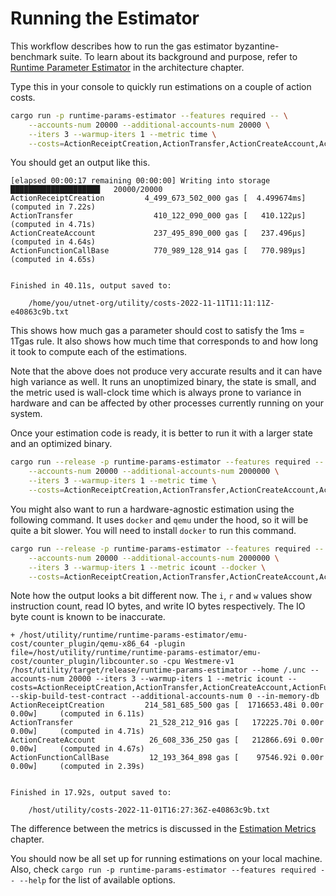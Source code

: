 # Running the Estimator

This workflow describes how to run the gas estimator byzantine-benchmark suite.
To learn about its background and purpose, refer to [Runtime Parameter
Estimator](../../architecture/gas/estimator.md) in the architecture chapter.

Type this in your console to quickly run estimations on a couple of action costs.

```bash
cargo run -p runtime-params-estimator --features required -- \
    --accounts-num 20000 --additional-accounts-num 20000 \
    --iters 3 --warmup-iters 1 --metric time \
    --costs=ActionReceiptCreation,ActionTransfer,ActionCreateAccount,ActionFunctionCallBase
```

You should get an output like this.

```
[elapsed 00:00:17 remaining 00:00:00] Writing into storage ████████████████████   20000/20000  
ActionReceiptCreation         4_499_673_502_000 gas [  4.499674ms]    (computed in 7.22s) 
ActionTransfer                  410_122_090_000 gas [   410.122µs]    (computed in 4.71s) 
ActionCreateAccount             237_495_890_000 gas [   237.496µs]    (computed in 4.64s) 
ActionFunctionCallBase          770_989_128_914 gas [   770.989µs]    (computed in 4.65s) 


Finished in 40.11s, output saved to:

    /home/you/utnet-org/utility/costs-2022-11-11T11:11:11Z-e40863c9b.txt
```

This shows how much gas a parameter should cost to satisfy the 1ms = 1Tgas rule.
It also shows how much time that corresponds to and how long it took to compute
each of the estimations.

Note that the above does not produce very accurate results and it can have high
variance as well. It runs an unoptimized binary, the state is small, and the
metric used is wall-clock time which is always prone to variance in hardware and
can be affected by other processes currently running on your system.

Once your estimation code is ready, it is better to run it with a larger state
and an optimized binary.

```bash
cargo run --release -p runtime-params-estimator --features required -- \
    --accounts-num 20000 --additional-accounts-num 2000000 \
    --iters 3 --warmup-iters 1 --metric time \
    --costs=ActionReceiptCreation,ActionTransfer,ActionCreateAccount,ActionFunctionCallBase
```

You might also want to run a hardware-agnostic estimation using the following
command. It uses `docker` and `qemu` under the hood, so it will be quite a bit
slower. You will need to install `docker` to run this command.

```bash
cargo run --release -p runtime-params-estimator --features required -- \
    --accounts-num 20000 --additional-accounts-num 2000000 \
    --iters 3 --warmup-iters 1 --metric icount --docker \
    --costs=ActionReceiptCreation,ActionTransfer,ActionCreateAccount,ActionFunctionCallBase
```

Note how the output looks a bit different now. The `i`, `r` and `w` values show
instruction count, read IO bytes, and write IO bytes respectively. The IO byte
count is known to be inaccurate.

```
+ /host/utility/runtime/runtime-params-estimator/emu-cost/counter_plugin/qemu-x86_64 -plugin file=/host/utility/runtime/runtime-params-estimator/emu-cost/counter_plugin/libcounter.so -cpu Westmere-v1 /host/utility/target/release/runtime-params-estimator --home /.unc --accounts-num 20000 --iters 3 --warmup-iters 1 --metric icount --costs=ActionReceiptCreation,ActionTransfer,ActionCreateAccount,ActionFunctionCallBase --skip-build-test-contract --additional-accounts-num 0 --in-memory-db
ActionReceiptCreation         214_581_685_500 gas [  1716653.48i 0.00r 0.00w]     (computed in 6.11s) 
ActionTransfer                 21_528_212_916 gas [   172225.70i 0.00r 0.00w]     (computed in 4.71s) 
ActionCreateAccount            26_608_336_250 gas [   212866.69i 0.00r 0.00w]     (computed in 4.67s) 
ActionFunctionCallBase         12_193_364_898 gas [    97546.92i 0.00r 0.00w]     (computed in 2.39s) 


Finished in 17.92s, output saved to:

    /host/utility/costs-2022-11-01T16:27:36Z-e40863c9b.txt
```

The difference between the metrics is discussed in the [Estimation
Metrics](../../architecture/gas/estimator.md#estimation-metrics) chapter.

You should now be all set up for running estimations on your local machine. Also,
check `cargo run -p runtime-params-estimator --features required -- --help` for
the list of available options.
